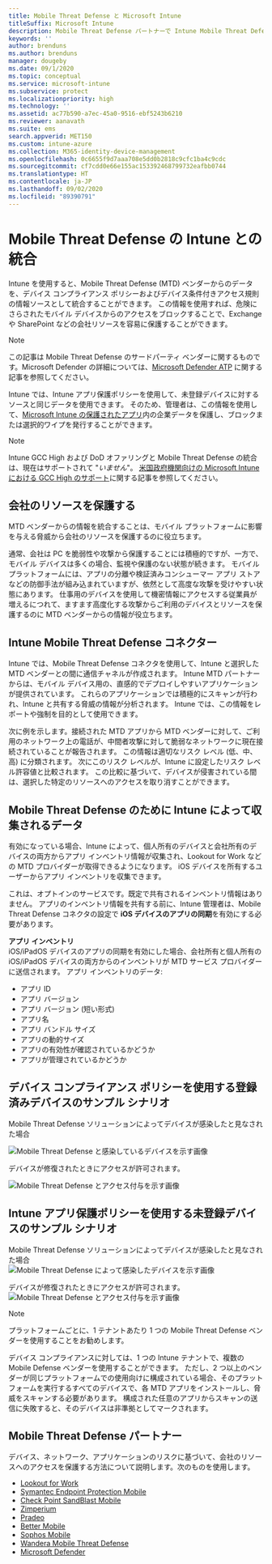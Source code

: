 ```yaml
---
title: Mobile Threat Defense と Microsoft Intune
titleSuffix: Microsoft Intune
description: Mobile Threat Defense パートナーで Intune Mobile Threat Defense (MTD) 使用し、デバイスのリスクに基づいて会社のリソースへのアクセスを保護します。
keywords: ''
author: brenduns
ms.author: brenduns
manager: dougeby
ms.date: 09/1/2020
ms.topic: conceptual
ms.service: microsoft-intune
ms.subservice: protect
ms.localizationpriority: high
ms.technology: ''
ms.assetid: ac77b590-a7ec-45a0-9516-ebf5243b6210
ms.reviewer: aanavath
ms.suite: ems
search.appverid: MET150
ms.custom: intune-azure
ms.collection: M365-identity-device-management
ms.openlocfilehash: 0c6655f9d7aaa708e5dd0b2818c9cfc1ba4c9cdc
ms.sourcegitcommit: cf7cdd0e66e155ac153392468799732eafbb0744
ms.translationtype: HT
ms.contentlocale: ja-JP
ms.lasthandoff: 09/02/2020
ms.locfileid: "89390791"
---
```

# <a name="mobile-threat-defense-integration-with-intune"></a>Mobile Threat Defense の Intune との統合

Intune を使用すると、Mobile Threat Defense (MTD) ベンダーからのデータを、デバイス コンプライアンス ポリシーおよびデバイス条件付きアクセス規則の情報ソースとして統合することができます。 この情報を使用すれば、危険にさらされたモバイル デバイスからのアクセスをブロックすることで、Exchange や SharePoint などの会社リソースを容易に保護することができます。

> [!NOTE]
> この記事は Mobile Threat Defense のサードパーティ ベンダーに関するものです。Microsoft Defender の詳細については、[Microsoft Defender ATP](../protect/advanced-threat-protection.md) に関する記事を参照してください。

Intune では、Intune アプリ保護ポリシーを使用して、未登録デバイスに対するソースと同じデータを使用できます。 そのため、管理者は、この情報を使用して、[Microsoft Intune の保護されたアプリ](../apps/apps-supported-intune-apps.md)内の企業データを保護し、ブロックまたは選択的ワイプを発行することができます。

> [!NOTE]
> Intune GCC High および DoD オファリングと Mobile Threat Defense の統合は、現在はサポートされて "*いません*"。 [米国政府機関向けの Microsoft Intune における GCC High のサポート](/enterprise-mobility-security/solutions/ems-intune-govt-service-description)に関する記事を参照してください。

## <a name="protect-corporate-resources"></a>会社のリソースを保護する

MTD ベンダーからの情報を統合することは、モバイル プラットフォームに影響を与える脅威から会社のリソースを保護するのに役立ちます。  

通常、会社は PC を脆弱性や攻撃から保護することには積極的ですが、一方で、モバイル デバイスは多くの場合、監視や保護のない状態が続きます。 モバイル プラットフォームには、アプリの分離や検証済みコンシューマー アプリ ストアなどの防御手法が組み込まれていますが、依然として高度な攻撃を受けやすい状態にあります。 仕事用のデバイスを使用して機密情報にアクセスする従業員が増えるにつれて、ますます高度化する攻撃からご利用のデバイスとリソースを保護するのに MTD ベンダーからの情報が役立ちます。

## <a name="intune-mobile-threat-defense-connectors"></a>Intune Mobile Threat Defense コネクター

Intune では、Mobile Threat Defense コネクタを使用して、Intune と選択した MTD ベンダーとの間に通信チャネルが作成されます。 Intune MTD パートナーからは、モバイル デバイス用の、直感的でデプロイしやすいアプリケーションが提供されています。 これらのアプリケーションでは積極的にスキャンが行われ、Intune と共有する脅威の情報が分析されます。 Intune では、この情報をレポートや強制を目的として使用できます。

次に例を示します。接続された MTD アプリから MTD ベンダーに対して、ご利用のネットワーク上の電話が、中間者攻撃に対して脆弱なネットワークに現在接続されていることが報告されます。 この情報は適切なリスク レベル (低、中、高) に分類されます。 次にこのリスク レベルが、Intune に設定したリスク レベル許容値と比較されます。 この比較に基づいて、デバイスが侵害されている間は、選択した特定のリソースへのアクセスを取り消すことができます。

## <a name="data-that-intune-collects-for-mobile-threat-defense"></a>Mobile Threat Defense のために Intune によって収集されるデータ

有効になっている場合、Intune によって、個人所有のデバイスと会社所有のデバイスの両方からアプリ インベントリ情報が収集され、Lookout for Work などの MTD プロバイダーが取得できるようになります。 iOS デバイスを所有するユーザーからアプリ インベントリを収集できます。

これは、オプトインのサービスです。既定で共有されるインベントリ情報はありません。 アプリのインベントリ情報を共有する前に、Intune 管理者は、Mobile Threat Defense コネクタの設定で **iOS デバイスのアプリの同期**を有効にする必要があります。

**アプリ インベントリ**  
iOS/iPadOS デバイスのアプリの同期を有効にした場合、会社所有と個人所有の iOS/iPadOS デバイスの両方からのインベントリが MTD サービス プロバイダーに送信されます。 アプリ インベントリのデータ:

- アプリ ID
- アプリ バージョン
- アプリ バージョン (短い形式)
- アプリ名
- アプリ バンドル サイズ
- アプリの動的サイズ
- アプリの有効性が確認されているかどうか
- アプリが管理されているかどうか

## <a name="sample-scenarios-for-enrolled-devices-using-device-compliance-policies"></a>デバイス コンプライアンス ポリシーを使用する登録済みデバイスのサンプル シナリオ

Mobile Threat Defense ソリューションによってデバイスが感染したと見なされた場合

![Mobile Threat Defense と感染しているデバイスを示す画像](./media/mobile-threat-defense/MTD-image-1.png)

デバイスが修復されたときにアクセスが許可されます。

![Mobile Threat Defense とアクセス付与を示す画像](./media/mobile-threat-defense/MTD-image-2.png)

## <a name="sample-scenarios-for-unenrolled-devices-using-intune-app-protection-policies"></a>Intune アプリ保護ポリシーを使用する未登録デバイスのサンプル シナリオ

Mobile Threat Defense ソリューションによってデバイスが感染したと見なされた場合<br>
![Mobile Threat Defense によって感染したデバイスを示す画像](./media/mobile-threat-defense/MTD-image-3.png)

デバイスが修復されたときにアクセスが許可されます。<br>
![Mobile Threat Defense とアクセス付与を示す画像](./media/mobile-threat-defense/MTD-image-4.png)

> [!NOTE]
> プラットフォームごとに、1 テナントあたり 1 つの Mobile Threat Defense ベンダーを使用することをお勧めします。 
> 
> デバイス コンプライアンスに対しては、1 つの Intune テナントで、複数の Mobile Defense ベンダーを使用することができます。 ただし、2 つ以上のベンダーが同じプラットフォームでの使用向けに構成されている場合、そのプラットフォームを実行するすべてのデバイスで、各 MTD アプリをインストールし、脅威をスキャンする必要があります。 構成された任意のアプリからスキャンの送信に失敗すると、そのデバイスは非準拠としてマークされます。 

## <a name="mobile-threat-defense-partners"></a>Mobile Threat Defense パートナー

デバイス、ネットワーク、アプリケーションのリスクに基づいて、会社のリソースへのアクセスを保護する方法について説明します。次のものを使用します。

- [Lookout for Work](lookout-mobile-threat-defense-connector.md)
- [Symantec Endpoint Protection Mobile](skycure-mobile-threat-defense-connector.md)
- [Check Point SandBlast Mobile](checkpoint-sandblast-mobile-mobile-threat-defense-connector.md)
- [Zimperium](zimperium-mobile-threat-defense-connector.md)
- [Pradeo](pradeo-mobile-threat-defense-connector.md)
- [Better Mobile](better-mobile-threat-defense-connector.md)
- [Sophos Mobile](sophos-mtd-connector.md)
- [Wandera Mobile Threat Defense](wandera-mtd-connector.md)
- [Microsoft Defender](../protect/advanced-threat-protection.md)

